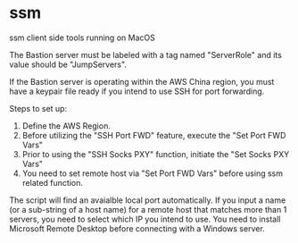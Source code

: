 # ssm
ssm client side tools running on MacOS

The Bastion server must be labeled with a tag named "ServerRole" and its value should be "JumpServers".

If the Bastion server is operating within the AWS China region, you must have a keypair file ready if you intend to use SSH for port forwarding.

Steps to set up:

1. Define the AWS Region.
2. Before utilizing the "SSH Port FWD" feature, execute the "Set Port FWD Vars" 
3. Prior to using the "SSH Socks PXY" function, initiate the "Set Socks PXY Vars"
4. You need to set remote host via "Set Port FWD Vars"  before using ssm related function.


The script will find an avaialble local port automatically. 
If you input a name (or a sub-string of a host name) for a remote host that matches more than 1 servers, you need to select which IP you intend to use.
You need to install Microsoft Remote Desktop before connecting with a Windows server.
